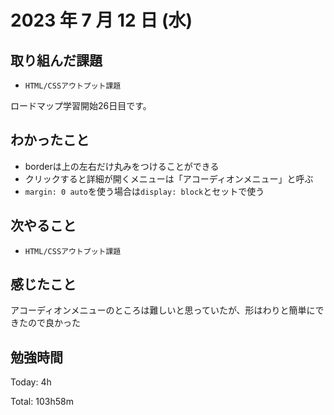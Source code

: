 # 2023 年 7 月 12 日 (水)

## 取り組んだ課題

- `HTML/CSSアウトプット課題`

ロードマップ学習開始26日目です。

## わかったこと

- borderは上の左右だけ丸みをつけることができる
- クリックすると詳細が開くメニューは「アコーディオンメニュー」と呼ぶ
- `margin: 0 auto`を使う場合は`display: block`とセットで使う

## 次やること

- `HTML/CSSアウトプット課題`

## 感じたこと

アコーディオンメニューのところは難しいと思っていたが、形はわりと簡単にできたので良かった


## 勉強時間

Today: 4h

Total: 103h58m
